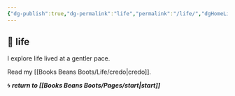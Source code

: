 ```yaml
---
{"dg-publish":true,"dg-permalink":"life","permalink":"/life/","dgHomeLink":true,"dgPassFrontmatter":false}
---
```



## 🌱 life

I explore life lived at a gentler pace.

Read my [[Books Beans Boots/Life/credo|credo]].

🌀 ***return to [[Books Beans Boots/Pages/start|start]]***